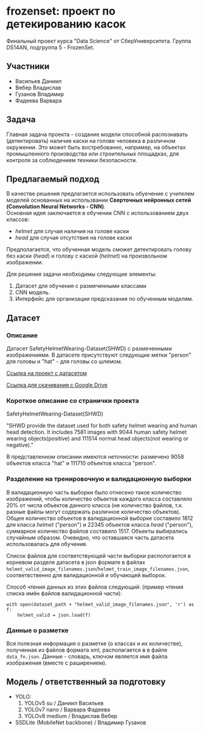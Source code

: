 # frozenset: проект по детекированию касок

Финальный проект курса "Data Science" от СберУниверситета. Группа DS14AN, подгруппа 5 - FrozenSet.

## Участники

- Васильев Даниил
- Вебер Владислав
- Гузанов Владимир
- Фадеева Варвара

## Задача

Главная задача проекта - создание модели способной распознавать (детектировать) наличие каски на голове человека в различном окружении. Это может быть востребованно, например, на объектах промышленного производства или строительных площадках, для контроля за соблюдением техники безопасности.

## Предлагаемый подход

В качестве решения предлагается использовать обуечение с учителем моделей основанных на использвании **Сверточных нейронных сетей (Convolution Neural Networks - CNN)**.  
Основная идея заключается в обучении CNN с использованием двух классов:
- *helmet* для случая наличия на голове каски
- *head* для случая отсутствия на голове каски

Предполагается, что обученная модель сможет детектировать голову без каски (*head*) и голову с каской (*helmet*) на произвольном изображении.

Для решения задачи необходимы следующие элементы:

1. Датасет для обучения с размеченными классами
2. CNN модель.
3. Интерфейс для организации предсказания по обученным моделям.

## Датасет

### Описание
Датасет SafetyHelmetWearing-Dataset(SHWD) с размеченными изображениями. В датасете присутствуют следующие метки "person" для головы и "hat" - для головы со шлемом.

[Ссылка на проект с датасетом](https://github.com/njvisionpower/Safety-Helmet-Wearing-Dataset)

[Ссылка для скачивания с Google Drive](https://drive.google.com/file/d/1qWm7rrwvjAWs1slymbrLaCf7Q-wnGLEX/view)

### Короткое описание со странички проекта

SafetyHelmetWearing-Dataset(SHWD)

"SHWD provide the dataset used for both safety helmet wearing and human head detection. It includes 7581 images with 9044 human safety helmet wearing objects(positive) and 111514 normal head objects(not wearing or negative)."

В представленном описании имеются неточности: размечено 9058 объектов класса "hat" и 111710 объектов класса "person".

### Разделение на тренировочную и валидационную выборки

В валидационную часть выборки было отнесено такое количество изображений, чтобы количество объектов каждого класса составляло 20% от числа объектов данного класса (не количество файлов, т.к. разные файлы могут содержать различное количество объектов). Общее количество объектов в валидационной выборке составило 1812 для класса *helmet* ("person") и 22345 объектов класса *head* ("person"), суммарное количество файлов составило 1517. Объекты выбирались случайным образом. Очевидно, что оставшаяся часть датасета использовалась для обучения.

Список файлов для соответствующей части выборки распологается в корневом разделе датасета в json формате в файлах `helmet_valid_image_filenames.json`/`helmet_train_image_filenames.json`, соответвственно для валидационной и обучающей выборок.

Способ чтения данных из этих файлов следующий: (пример чтения списка имён файлов валидационной части):

```
with open(dataset_path + "helmet_valid_image_filenames.json", 'r') as f:
    helmet_valid = json.load(f)
```
### Данные о разметке

Вся полезная информация о разметке (о классах и их количестве), полученная из файлов формата xml, располагается в в файле `data_fn.json`. Данные - словарь, ключом является имя файла изображения (вместе с раширением).

## Модель / ответственный за подготовку

- YOLO:
    1. YOLOv5 su / Даниил Васильев
    2. YOLOv7 nano / Варвара Фадеева
    3. YOLOv8 medium / Владислав Вебер
- SSDLite (MobileNet backbone) / Владимир Гузанов

